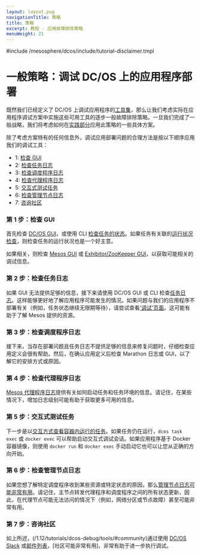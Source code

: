 ```yaml
---
layout: layout.pug
navigationTitle: 策略
title: 策略
excerpt: 教程 - 应用故障排除策略
menuWeight: 21
---
```

#include /mesosphere/dcos/include/tutorial-disclaimer.tmpl

<a name=strategy></a>

# 一般策略：调试 DC/OS 上的应用程序部署

既然我们已经定义了 DC/OS 上调试应用程序的[工具集](/mesosphere/dcos/1.12/tutorials/dcos-debug/tools/)，那么让我们考虑实际在应用程序调试方案中实施这些可用工具的逐步一般故障排除策略。一旦我们完成了一般战略，我们将考虑如何在[实践部分](/mesosphere/dcos/1.12/tutorials/dcos-debug/scenarios/)应用此策略的一些具体方案。

除了考虑方案特有的任何信息外，调试应用部署问题的合理方法是按以下顺序应用我们的调试工具：

<a name="tools"></a>

- 1: [检查 GUI](#GUI-strat)
- 2: [检查任务日志](#task-strat)
- 3: [检查调度程序日志](#schedule-strat)
- 4: [检查代理程序日志](#agent-strat)
- 5: [交互式测试任务](#interactive-strat)
- 6: [检查管理节点日志](#master-strat)
- 7: [咨询社区](#community-strat)


<a name="GUI-strat"></a>

### 第 1 步：检查 GUI

首先检查 [DC/OS GUI](/mesosphere/dcos/1.12/gui/)，或使用 CLI [检查任务的状态](/mesosphere/dcos/1.12/deploying-services/task-handling/)。如果任务有关联的[运行状况检查](/mesosphere/dcos/1.12/deploying-services/creating-services/health-checks/)，则检查任务的运行状况也是一个好主意。

如果相关，则检查 [Mesos GUI](/mesosphere/dcos/1.12/tutorials/dcos-debug/tools/#mesos-ui) 或 [Exhibitor/ZooKeeper GUI](/mesosphere/dcos/1.12/tutorials/dcos-debug/tools/#zoo-ui)，以获取可能相关的调试信息。

<a name="task-strat"></a>

### 第 2 步：检查任务日志

如果 GUI 无法提供足够的信息，接下来请使用 DC/OS GUI 或 CLI 检查[任务日志](/mesosphere/dcos/1.12/tutorials/dcos-debug/tools/#task-logs)。这样能够更好地了解应用程序可能发生的情况。如果问题与我们的应用程序不部署有关（例如，任务状态继续无限期等待），请尝试查看['调试'页面](/mesosphere/dcos/1.12/monitoring/debugging/gui-debugging/#debugging-page)。这可能有助于了解 Mesos 提供的资源。

<a name="schedule-strat"></a>

### 第 3 步：检查调度程序日志

接下来，当存在部署问题且任务日志不提供足够的信息来修复问题时，仔细检查应用定义会很有帮助。然后，在确认应用定义后检查 Marathon 日志或 GUI，以了解它的安排方式或原因。

<a name="agent-strat"></a>

### 第 4 步：检查代理程序日志

[Mesos 代理程序日志](/mesosphere/dcos/1.12/tutorials/dcos-debug/tools/#mesos-agent-logs)提供有关如何启动任务和任务环境的信息。请记住，在某些情况下，增加日志级别可能有助于获取更多可用的信息。

<a name="interactive-strat"></a>

### 第 5 步：交互式测试任务

下一步是以[交互方式查看容器内运行的任务](/mesosphere/dcos/1.12/tutorials/dcos-debug/tools/#interactive)。如果任务仍在运行，`dcos task exec` 或 `docker exec` 可以帮助启动交互式调试会话。如果应用程序基于 Docker 容器镜像，则使用 `docker run` 和 `docker exec` 手动启动它也可以让您从正确的方向开始。

<a name="master-strat"></a>

### 第 6 步：检查管理节点日志

如果您想了解特定调度程序收到某些资源或特定状态的原因，那么[管理节点日志可能非常有用](/mesosphere/dcos/1.12/tutorials/dcos-debug/tools/#master-logs)。请记住，主节点转发代理程序和调度程序之间的所有状态更新，因此，在代理节点可能无法访问的情况下（例如，网络分区或节点故障）甚至可能非常有用。

<a name="community-strat"></a>

### 第 7 步：咨询社区

如上所述，(/1.12/tutorials/dcos-debug/tools/#community)通过使用 [DC/OS Slack](http://chat.dcos.io/?_ga=2.29995196.285985511.1525709518-600356888.1525372520) 或[邮件列表](https://groups.google.com/a/dcos.io/forum/#!forum/users)，[社区可能非常有用]，非常有助于进一步执行调试。

